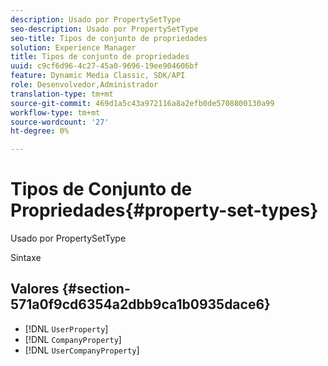 ```yaml
---
description: Usado por PropertySetType
seo-description: Usado por PropertySetType
seo-title: Tipos de conjunto de propriedades
solution: Experience Manager
title: Tipos de conjunto de propriedades
uuid: c9cf6d96-4c27-45a0-9696-19ee904606bf
feature: Dynamic Media Classic, SDK/API
role: Desenvolvedor,Administrador
translation-type: tm+mt
source-git-commit: 469d1a5c43a972116a8a2efb0de5708800130a99
workflow-type: tm+mt
source-wordcount: '27'
ht-degree: 0%

---
```



# Tipos de Conjunto de Propriedades{#property-set-types}

Usado por PropertySetType

Sintaxe

## Valores {#section-571a0f9cd6354a2dbb9ca1b0935dace6}

* [!DNL `UserProperty`]
* [!DNL `CompanyProperty`]
* [!DNL `UserCompanyProperty`]


